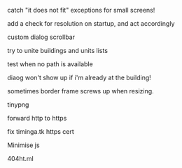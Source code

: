 
catch "it does not fit" exceptions for small screens!

add a check for resolution on startup, and act accordingly

custom dialog scrollbar

try to unite buildings and units lists

test when no path is available

diaog won't show up if i'm already at the building!

sometimes border frame screws up when resizing.

tinypng

forward http to https

fix timinga.tk https cert

Minimise js

404ht.ml
